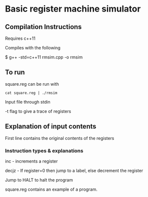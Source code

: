 # Basic register machine simulator

## Compilation Instructions

Requires c++11

Compiles with the following 

$ g++ -std=c++11 rmsim.cpp -o rmsim

## To run
square.reg can be run with

`cat square.reg | ./rmsim`

Input file through stdin

-t flag to give a trace of registers

## Explanation of input contents

First line contains the original contents of the registers

### Instruction types & explanations

inc - increments a register 

decjz - If register=0 then jump to a label, else decrement the register 

Jump to HALT to halt the program

square.reg contains an example of a program.  
